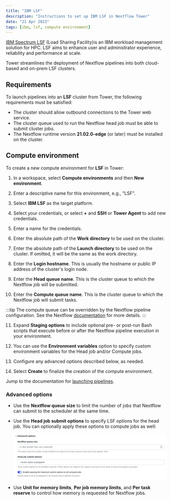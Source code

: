 ```yaml
---
title: "IBM LSF"
description: "Instructions to set up IBM LSF in Nextflow Tower"
date: "21 Apr 2023"
tags: [ibm, lsf, compute environment]
---
```


[IBM Spectrum LSF](https://www.ibm.com/products/hpc-workload-management/details) (Load Sharing Facility)is an IBM workload management solution for HPC. LSF aims to enhance user and administrator experience, reliability and performance at scale.

Tower streamlines the deployment of Nextflow pipelines into both cloud-based and on-prem LSF clusters.

## Requirements

To launch pipelines into an **LSF** cluster from Tower, the following requirements must be satisfied:

- The cluster should allow outbound connections to the Tower web service.
- The cluster queue used to run the Nextflow head job must be able to submit cluster jobs.
- The Nextflow runtime version **21.02.0-edge** (or later) must be installed on the cluster.

## Compute environment

To create a new compute environment for **LSF** in Tower:

1. In a workspace, select **Compute environments** and then **New environment**.

2. Enter a descriptive name for this environment, e.g., "LSF".

3. Select **IBM LSF** as the target platform.

4. Select your credentials, or select **+** and **SSH** or **Tower Agent** to add new credentials.

5. Enter a name for the credentials.

6. Enter the absolute path of the **Work directory** to be used on the cluster.

7. Enter the absolute path of the **Launch directory** to be used on the cluster. If omitted, it will be the same as the work directory.

8. Enter the **Login hostname**. This is usually the hostname or public IP address of the cluster's login node.

9. Enter the **Head queue name**. This is the cluster queue to which the Nextflow job will be submitted.

10. Enter the **Compute queue name**. This is the cluster queue to which the Nextflow job will submit tasks.

:::tip
The compute queue can be overridden by the Nextflow pipeline configuration. See the Nextflow [documentation](https://www.nextflow.io/docs/latest/process.html#queue) for more details.
:::

11. Expand **Staging options** to include optional pre- or post-run Bash scripts that execute before or after the Nextflow pipeline execution in your environment.

12. You can use the **Environment variables** option to specify custom environment variables for the Head job and/or Compute jobs.

13. Configure any advanced options described below, as needed.

14. Select **Create** to finalize the creation of the compute environment.

Jump to the documentation for [launching pipelines](../launch/launchpad).

### Advanced options

- Use the **Nextflow queue size** to limit the number of jobs that Nextflow can submit to the scheduler at the same time.

- Use the **Head job submit options** to specify LSF options for the head job. You can optionally apply these options to compute jobs as well:

  ![](./_images/head_job_propagation.png)

- Use **Unit for memory limits**, **Per job memory limits**, and **Per task reserve** to control how memory is requested for Nextflow jobs.
